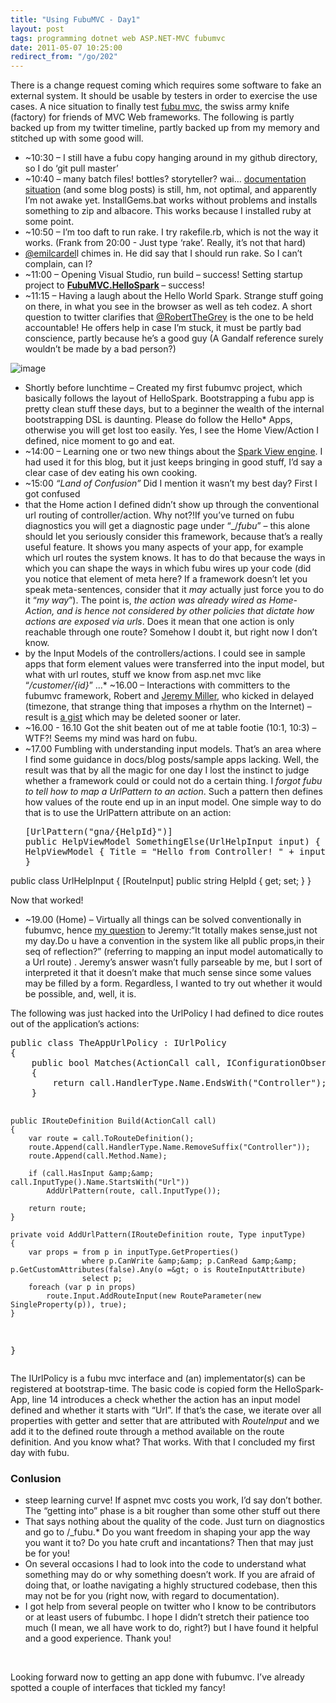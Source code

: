 ```yaml
---
title: "Using FubuMVC - Day1"
layout: post
tags: programming dotnet web ASP.NET-MVC fubumvc
date: 2011-05-07 10:25:00
redirect_from: "/go/202"
---
```


There is a change request coming which requires some software to fake an external system. It should be usable by testers in order to exercise the use cases. A nice situation to finally test [fubu mvc](https://github.com/DarthFubuMVC/fubumvc), the swiss army knife (factory) for friends of MVC Web frameworks. The following is partly backed up from my twitter timeline, partly backed up from my memory and stitched up with some good will.

*   ~10:30 – I still have a fubu copy hanging around in my github directory, so I do ‘git pull master’
*   ~10:40 – many batch files! bottles? storyteller? wai… [documentation](http://wiki.fubumvc.com/Main_Page) [situation](https://github.com/DarthFubuMVC/fubumvc/wiki) (and some blog posts) is still, hm, not optimal, and apparently I’m not awake yet. InstallGems.bat works without problems and installs something to zip and albacore. This works because I installed ruby at some point.
*   ~10:50 – I’m too daft to run rake. I try rakefile.rb, which is not the way it works. (Frank from 20:00 - Just type ‘rake’. Really, it’s not that hard)
*   [@emilcardel](http://twitter.com/#!/emilcardell)l chimes in. He did say that I should run rake. So I can’t complain, can I?
*   ~11:00 – Opening Visual Studio, run build – success!
Setting startup project to **[FubuMVC.HelloSpark](https://github.com/DarthFubuMVC/fubumvc/tree/master/src/FubuMVC.HelloSpark)&nbsp;**– success!
*   ~11:15 – Having a laugh about the Hello World Spark. Strange stuff going on there, in what you see in the browser as well as teh codez. A short question to twitter clarifies that [@RobertTheGrey](http://twitter.com/#!/RobertTheGrey) is the one to be held accountable! He offers help in case I’m stuck, it must be partly bad conscience, partly because he’s a good guy (A Gandalf reference surely wouldn’t be made by a bad person?) 

![image](http://realfiction.net/files/image_615cd585-7c6a-4bb6-ab7c-89cf94c5fcdc.png "image") 

*   Shortly before lunchtime – Created my first fubumvc project, which basically follows the layout of HelloSpark. Bootstrapping a fubu app is pretty clean stuff these days, but to a beginner the wealth of the internal bootstrapping DSL is daunting. Please do follow the Hello* Apps, otherwise you will get lost too easily.
Yes, I see the Home View/Action I defined, nice moment to go and eat.
*   ~14:00 – Learning one or two new things about the [Spark View engine](http://sparkviewengine.com/). I had used it for this blog, but it just keeps bringing in good stuff, I’d say a clear case of dev eating his own cooking.
*   ~15:00 _“Land of Confusion”_
Did I mention it wasn’t my best day? First I got confused
*   that the Home action I defined didn’t show up through the conventional url routing of controller/action. Why not?!If you’ve turned on fubu diagnostics you will get a diagnostic page under “_/_fubu_” – this alone should let you seriously consider this framework, because that’s a really useful feature. It shows you many aspects of your app, for example which url routes the system knows. It has to do that because the ways in which you can shape the ways in which fubu wires up your code (did you notice that element of meta here? If a framework doesn’t let you speak meta-sentences, consider that it _may_ actually just force you to do it “_my way_”).
The point is, _the action was already wired as Home-Action, and is hence not considered by other policies that dictate how actions are exposed via urls_. Does it mean that one action is only reachable through one route? Somehow I doubt it, but right now I don’t know.
*   by the Input Models of the controllers/actions. I could see in sample apps that form element values were transferred into the input model, but what with url routes, stuff we know from asp.net mvc like “_/customer/{id}_” ...*   ~16.00 – Interactions with committers to the fubumvc framework, Robert and [Jeremy Miller](http://twitter.com/#!/jeremydmiller), who kicked in delayed (timezone, that strange thing that imposes a rhythm on the Internet) – result is [a gist](https://gist.github.com/958950) which may be deleted sooner or later.
*   ~16.00 - 16.10 Got the shit beaten out of me at table footie (10:1, 10:3) – WTF?! Seems my mind was hard on fubu.
*   ~17.00 Fumbling with understanding input models. That’s an area where I find some guidance in docs/blog posts/sample apps lacking. Well, the result was that by all the magic for one day I lost the instinct to judge whether a framework could or could not do a certain thing. I _forgot fubu to tell how to map a UrlPattern to an action_. Such a pattern then defines how values of the route end up in an input model. One simple way to do that is to use the UrlPattern attribute on an action: <div style="padding-bottom: 0px; margin: 0px; padding-left: 0px; padding-right: 0px; display: inline; float: none; padding-top: 0px" id="scid:812469c5-0cb0-4c63-8c15-c81123a09de7:a9fc1f2d-0984-4841-9243-18b538fd9cc8" class="wlWriterEditableSmartContent"><pre name="code" class="c#">[UrlPattern("gna/{HelpId}")]
public HelpViewModel SomethingElse(UrlHelpInput input)
{
    return new HelpViewModel { Title = "Hello from Controller! " + input.HelpId };
}

public class UrlHelpInput
{
      [RouteInput]
      public string HelpId { get; set; }
}</pre></div>

Now that worked!

*   ~19.00 (Home) – Virtually all things can be solved conventionally in fubumvc, hence [my question](http://twitter.com/#!/fquednau/status/66535985692942336) to Jeremy:“It totally makes sense,just not my day.Do u have a convention in the system like all public props,in their seq of reflection?” (referring to mapping an input model automatically to a Url route) . Jeremy’s answer wasn’t fully parseable by me, but I sort of interpreted it that it doesn’t make that much sense since some values may be filled by a form. Regardless, I wanted to try out whether it would be possible, and, well, it is.

The following was just hacked into the UrlPolicy I had defined to dice routes out of the application’s actions:

<div style="padding-bottom: 0px; margin: 0px; padding-left: 0px; padding-right: 0px; display: inline; float: none; padding-top: 0px" id="scid:812469c5-0cb0-4c63-8c15-c81123a09de7:0a335876-2fea-499c-a9f9-d5571f041ec0" class="wlWriterEditableSmartContent"><pre name="code" class="c#">public class TheAppUrlPolicy : IUrlPolicy
{
    public bool Matches(ActionCall call, IConfigurationObserver log)
    {
        return call.HandlerType.Name.EndsWith("Controller");
    }

    public IRouteDefinition Build(ActionCall call)
    {
        var route = call.ToRouteDefinition();
        route.Append(call.HandlerType.Name.RemoveSuffix("Controller"));
        route.Append(call.Method.Name);

        if (call.HasInput &amp;&amp; call.InputType().Name.StartsWith("Url"))
            AddUrlPattern(route, call.InputType());

        return route;
    }

    private void AddUrlPattern(IRouteDefinition route, Type inputType)
    {
        var props = from p in inputType.GetProperties()
                    where p.CanWrite &amp;&amp; p.CanRead &amp;&amp; p.GetCustomAttributes(false).Any(o =&gt; o is RouteInputAttribute)
                    select p;
        foreach (var p in props)
            route.Input.AddRouteInput(new RouteParameter(new SingleProperty(p)), true);
    }
}</pre></div>

The IUrlPolicy is a fubu mvc interface and (an) implementator(s) can be registered at bootstrap-time. The basic code is copied form the HelloSpark-App, line 14 introduces a check whether the action has an input model defined and whether it starts with “Url”. If that’s the case, we iterate over all properties with getter and setter that are attributed with _RouteInput_ and we add it to the defined route through a method available on the route definition. And you know what? That works. With that I concluded my first day with fubu.

### Conlusion

*   steep learning curve! If aspnet mvc costs you work, I’d say don’t bother. The “getting into” phase is a bit rougher than some other stuff out there
*   That says nothing about the quality of the code. Just turn on diagnostics and go to /_fubu.*   Do you want freedom in shaping your app the way you want it to? Do you hate cruft and incantations? Then that may just be for you!
*   On several occasions I had to look into the code to understand what something may do or why something doesn’t work. If you are afraid of doing that, or loathe navigating a highly structured codebase, then this may not be for you (right now, with regard to documentation).
*   I got help from several people on twitter who I know to be contributors or at least users of fubumbc. I hope I didn’t stretch their patience too much (I mean, we all have work to do, right?) but I have found it helpful and a good experience. Thank you!

&nbsp;

Looking forward now to getting an app done with fubumvc. I’ve already spotted a couple of interfaces that tickled my fancy!